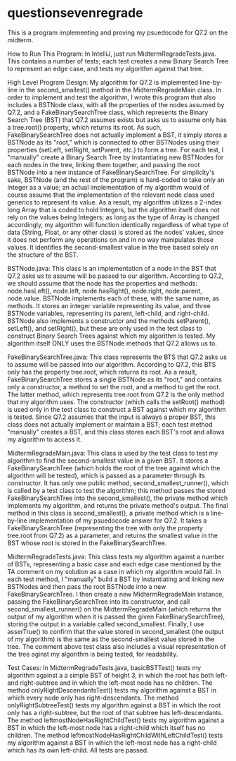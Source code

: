 # questionsevenregrade
This is a program implementing and proving my psuedocode for Q7.2 on the midterm.

How to Run This Program:
In IntelliJ, just run MidtermRegradeTests.java. This contains a number of tests; each test creates a new Binary Search Tree to represent an edge case, and tests my algorithm
against that tree.

High Level Program Design:
My algorithm for Q7.2 is implemented line-by-line in the second_smallest() method in the MidtermRegradeMain class. In order to implement and test the algorithm, I wrote this 
program that also includes a BSTNode class, with all the properties of the nodes assumed by Q7.2, and a FakeBinarySearchTree class, which represents the Binary Search Tree 
(BST) that Q7.2 assumes exists but asks us to assume only has a tree.root() property, which returns its root. As such, FakeBinarySearchTree does not actually implement a BST, 
it simply stores a BSTNode as its "root," which is connected to other BSTNodes using their properties (setLeft, setRight, setParent, etc.) to form a tree. For each test, I 
"manually" create a Binary Search Tree by instantiating new BSTNodes for each nodes in the tree, linking them together, and passing the root BSTNode into a new instance of 
FakeBinarySearchTree. For simplicity's sake, BSTNode (and the rest of the program) is hard-coded to take only an Integer as a value; an actual implementation of my algorithm
would of course assume that the implementation of the relevant node class used generics to represent its value. As a result, my algorithm utilizes a 2-index long Array that 
is coded to hold Integers, but the algorithm itself does not rely on the values being Integers; as long as the type of Array is changed accordingly, my algorithm will 
function identically regardless of what type of data (String, Float, or any other class) is stored as the nodes' values, since it does not perform any operations on and in no 
way manipulates those values. It identifies the second-smallest value in the tree based solely on the structure of the BST.

BSTNode.java:
This class is an implementation of a node in the BST that Q7.2 asks us to assume will be passed to our algorithm. According to Q7.2, we should assume that the node has the
properties and methods: node.hasLeft(), node.left, node.hasRight(), node.right, node.parent, node.value. BSTNode implements each of these, with the same name, as methods.
It stores an integer variable representing its value, and three BSTNode variables, representing its parent, left-child, and right-child. BSTNode also implements a constructor
and the methods setParent(), setLeft(), and setRight(), but these are only used in the test class to construct Binary Search Trees against which my algorithm is tested. My
algorithm itself ONLY uses the BSTNode methods that Q7.2 allows us to.

FakeBinarySearchTree.java:
This class represents the BTS that Q7.2 asks us to assume will be passed into our algorithm. According to Q7.2, this BTS only has the property tree.root, which returns its 
root. As a result, FakeBinarySearchTree stores a single BSTNode as its "root," and contains only a constructor, a method to set the root, and a method to get the root. The 
latter method, which represents tree.root from Q7.2 is the only method that my algorithm uses. The constructor (which calls the setRoot() method) is used only in the test 
class to construct a BST against which my algorithm is tested. Since Q7.2 assumes that the input is always a proper BST, this class does not actually implement or maintain a 
BST; each test method "manually" creates a BST, and this class stores each BST's root and allows my algorithm to access it.

MidtermRegradeMain.java:
This class is used by the test class to test my algorithm to find the second-smallest value in a given BST. It stores a FakeBinarySearchTree (which holds the root of the tree
against which the algorithm will be tested), which is passed as a parameter through its constructor. It has only one public method, second_smallest_runner(), which is called
by a test class to test the algorithm; this method passes the stored FakeBinarySearchTree into the second_smallest(), the private method which implements my algorithm, and
returns the private method's output. The final method in this class is second_smallest(), a private method which is a line-by-line implementation of my psuedocode answer for
Q7.2. It takes a FakeBinarySearchTree (representing the tree with only the property tree.root from Q7.2) as a parameter, and returns the smallest value in the BST whose root
is stored in the FakeBinarySearchTree.

MidtermRegradeTests.java:
This class tests my algorithm against a number of BSTs, representing a basic case and each edge case mentioned by the TA comment on my solution as a case in which my
algorithm would fail. In each test method, I "manually" build a BST by instantiating and linking new BSTNodes and then pass the root BSTNode into a new FakeBinarySearchTree.
I then create a new MidtermRegradeMain instance, passing the FakeBinarySearchTree into its constructor, and call second_smallest_runner() on the MidtermRegradeMain (which 
returns the output of my algorithm when it is passed the given FakeBinarySearchTree), storing the output in a variable called second_smallest. Finally, I use asserTrue() to
confirm that the value stored in second_smallest (the output of my algorithm) is the same as the second-smallest value stored in the tree. The comment above test class also
includes a visual representation of the tree aginst my algorithm is being tested, for readability.

Test Cases:
In MidtermRegradeTests.java, basicBSTTest() tests my algorithm against a a simple BST of height 3, in which the root has both left- and right-subtree and in which the 
left-most node has no children. The method onlyRightDescendantsTest() tests my algorithm against a BST in which every node only has right-descendants. The method 
onlyRightSubtreeTest() tests my algorithm against a BST in which the root only has a right-subtree, but the root of that subtree has left-descendants. The method 
leftmostNodeHasRightChildTest() tests my algorithm against a BST in which the left-most node has a right-child which itself has no children. The method 
leftmostNodeHasRightChildWithLeftChildTest() tests my algorithm against a BST in which the left-most node has a right-child which has its own left-child. All tests are 
passed.
